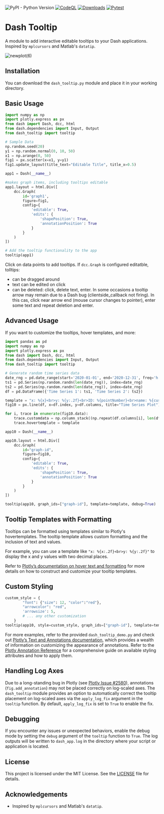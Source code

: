 ![PyPI - Python Version](https://img.shields.io/pypi/pyversions/dash-tooltip)
[![CodeQL](https://github.com/kb-/Dash_tooltip/actions/workflows/codeql.yml/badge.svg?branch=main)](https://github.com/kb-/Dash_tooltip/actions/workflows/codeql.yml)
[![Downloads](https://static.pepy.tech/badge/dash_tooltip)](https://pepy.tech/project/dash_tooltip)
[![Pytest](https://github.com/kb-/Dash_tooltip/actions/workflows/Pytest.yml/badge.svg?branch=python3.12)](https://github.com/kb-/Dash_tooltip/actions/workflows/Pytest.yml)

# Dash Tooltip

A module to add interactive editable tooltips to your Dash applications. Inspired by `mplcursors` and Matlab's `datatip`.

![newplot(6)](https://github.com/kb-/Dash_tooltip/assets/2260417/0d62008c-25f2-4128-aa31-6746b6b82248)

## Installation

You can download the `dash_tooltip.py` module and place it in your working directory.

## Basic Usage

```python
import numpy as np
import plotly.express as px
from dash import Dash, dcc, html
from dash.dependencies import Input, Output
from dash_tooltip import tooltip

# Sample Data
np.random.seed(20)
y1 = np.random.normal(0, 10, 50)
x1 = np.arange(0, 50)
fig1 = px.scatter(x=x1, y=y1)
fig1.update_layout(title_text="Editable Title", title_x=0.5)

app1 = Dash(__name__)

#makes graph items, including tooltips editable
app1.layout = html.Div([
    dcc.Graph(
        id='graph1',
        figure=fig1,
        config={
            'editable': True,
            'edits': {
                'shapePosition': True,
                'annotationPosition': True
            }
        }
    )
])

# Add the tooltip functionality to the app
tooltip(app1)
```
Click on data points to add tooltips.
If `dcc.Graph` is configured editatble, tolltips:
- can be dragged around
- text can be edited on click
- can be deleted: click, delete text, enter. In some occasions a tooltip arrow may remain due to a Dash bug (clientside_callback not firing). In this cas, click near arrow end (mouse cursor changes to pointer), enter some text and repeat deletion and enter.


## Advanced Usage

If you want to customize the tooltips, hover templates, and more:

```python
import pandas as pd
import numpy as np
import plotly.express as px
from dash import Dash, dcc, html
from dash.dependencies import Input, Output
from dash_tooltip import tooltip

# Generate random time series data
date_rng = pd.date_range(start='2020-01-01', end='2020-12-31', freq='h')
ts1 = pd.Series(np.random.randn(len(date_rng)), index=date_rng)
ts2 = pd.Series(np.random.randn(len(date_rng)), index=date_rng)
df = pd.DataFrame({'Time Series 1': ts1, 'Time Series 2': ts2})

template = "x: %{x}<br>y: %{y:.2f}<br>ID: %{pointNumber}<br>name: %{customdata[0]}<br>unit: %{customdata[1]}"
fig10 = px.line(df, x=df.index, y=df.columns, title="Time Series Plot")

for i, trace in enumerate(fig10.data):
    trace.customdata = np.column_stack((np.repeat(df.columns[i], len(df)), np.repeat('#{}'.format(i+1), len(df))))
    trace.hovertemplate = template

app10 = Dash(__name__)

app10.layout = html.Div([
    dcc.Graph(
        id="graph-id",
        figure=fig10,
        config={
            'editable': True,
            'edits': {
                'shapePosition': True,
                'annotationPosition': True
            }
        }
    )
])

tooltip(app10, graph_ids=["graph-id"], template=template, debug=True)
```

## Tooltip Templates with Formatting

Tooltips can be formatted using templates similar to Plotly's hovertemplates. The tooltip template allows custom formatting and the inclusion of text and values.

For example, you can use a template like `"x: %{x:.2f}<br>y: %{y:.2f}"` to display the x and y values with two decimal places.

Refer to [Plotly’s documentation on hover text and formatting](https://plotly.com/python/hover-text-and-formatting/) for more details on how to construct and customize your tooltip templates.

## Custom Styling

```python
custom_style = {
        "font": {"size": 12, "color":"red"},
        "arrowcolor": "red",
        'arrowsize': 5,
        # ... any other customization
    }
tooltip(app10, style=custom_style, graph_ids=["graph-id"], template=template, debug=True)
```

For more examples, refer to the provided `dash_tooltip_demo.py` and check out [Plotly’s Text and Annotations documentation](https://plotly.com/python/text-and-annotations/#styling-and-coloring-annotations), which provides a wealth of information on customizing the appearance of annotations.
Refer to the [Plotly Annotation Reference](https://plotly.com/python/reference/layout/annotations/) for a comprehensive guide on available styling attributes and how to apply them.

## Handling Log Axes

Due to a long-standing bug in Plotly (see [Plotly Issue #2580](https://github.com/plotly/plotly.py/issues/2580)), annotations (`fig.add_annotation`) may not be placed correctly on log-scaled axes. The `dash_tooltip` module provides an option to automatically correct the tooltip placement on log-scaled axes via the `apply_log_fix` argument in the `tooltip` function. By default, `apply_log_fix` is set to `True` to enable the fix.

## Debugging

If you encounter any issues or unexpected behaviors, enable the debug mode by setting the `debug` argument of the `tooltip` function to `True`. The log outputs will be written to `dash_app.log` in the directory where your script or application is located.

## License

This project is licensed under the MIT License. See the [LICENSE](LICENSE) file for details.

## Acknowledgements

- Inspired by `mplcursors` and Matlab's `datatip`.
